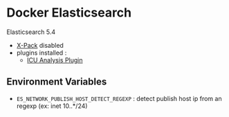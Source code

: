 # Docker Elasticsearch

Elasticsearch 5.4 
* [X-Pack](https://www.elastic.co/products/x-pack) disabled
* plugins installed : 
  * [ICU Analysis Plugin](https://www.elastic.co/guide/en/elasticsearch/plugins/current/analysis-icu.html)


## Environment Variables

* `ES_NETWORK_PUBLISH_HOST_DETECT_REGEXP` : detect publish host ip from an regexp (ex: inet 10\..*\/24)
